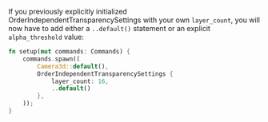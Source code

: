 If you previously explicitly initialized OrderIndependentTransparencySettings with your own `layer_count`, you will now have to add either a `..default()` statement or an explicit `alpha_threshold` value:

```rust
fn setup(mut commands: Commands) {
    commands.spawn((
        Camera3d::default(),
        OrderIndependentTransparencySettings {
            layer_count: 16,
            ..default()
        },
    ));
}
```
